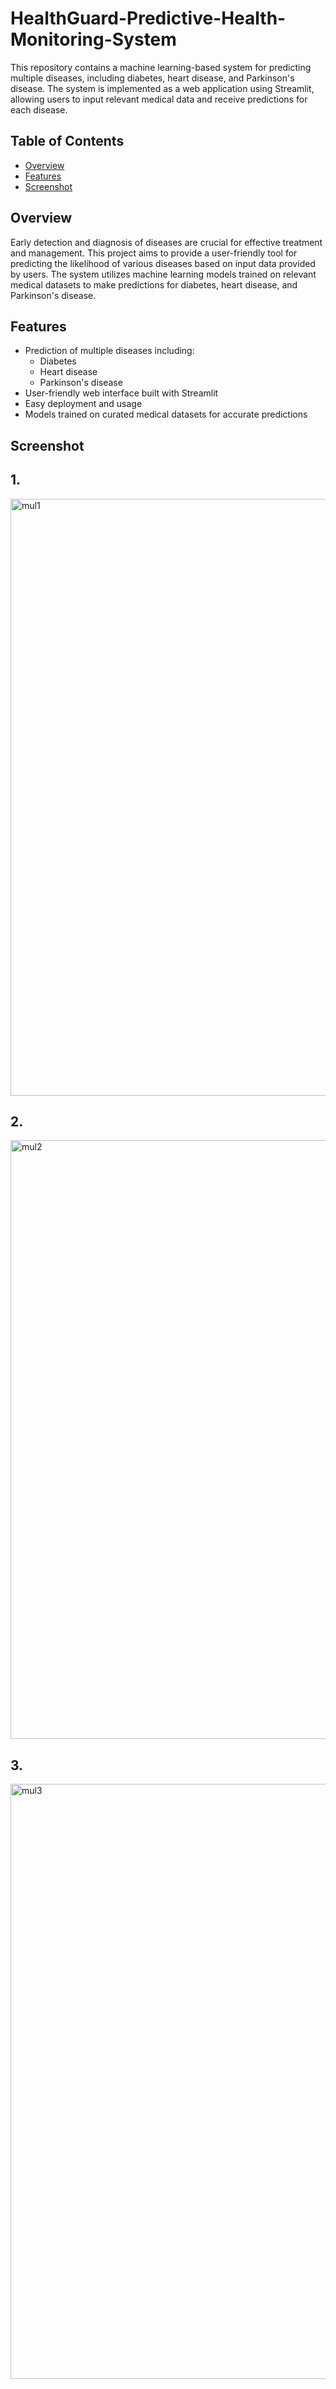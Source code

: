 # HealthGuard-Predictive-Health-Monitoring-System
This repository contains a machine learning-based system for predicting multiple diseases, including diabetes, heart disease, and Parkinson's disease. The system is implemented as a web application using Streamlit, allowing users to input relevant medical data and receive predictions for each disease.

## Table of Contents

- [Overview](#overview)
- [Features](#features)
- [Screenshot](#Screenshot)


## Overview

Early detection and diagnosis of diseases are crucial for effective treatment and management. This project aims to provide a user-friendly tool for predicting the likelihood of various diseases based on input data provided by users. The system utilizes machine learning models trained on relevant medical datasets to make predictions for diabetes, heart disease, and Parkinson's disease.

## Features

- Prediction of multiple diseases including:
  - Diabetes
  - Heart disease
  - Parkinson's disease
- User-friendly web interface built with Streamlit
- Easy deployment and usage
- Models trained on curated medical datasets for accurate predictions


## Screenshot
## 1. 
<img width="955" alt="mul1" src="https://github.com/Shaukatali11/HealthGuard-Predictive-Health-Monitoring-System/assets/91846164/218e239e-689d-4def-8357-af47894db67e">

## 2. 
<img width="958" alt="mul2" src="https://github.com/Shaukatali11/HealthGuard-Predictive-Health-Monitoring-System/assets/91846164/fe60322c-4da5-4a6c-a812-423293f93cf8">

## 3. 
<img width="952" alt="mul3" src="https://github.com/Shaukatali11/HealthGuard-Predictive-Health-Monitoring-System/assets/91846164/ee6e2a66-a8e0-4a9f-8a42-ca4d609c4e43">



